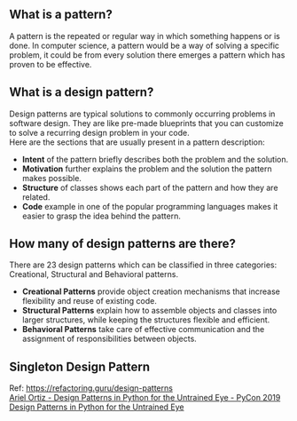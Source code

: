 ## What is a pattern?
A pattern is the repeated or regular way in which something happens or is done. In computer science, a pattern would be a way of solving a specific problem, it could be from every solution there emerges a pattern which has proven to be effective.

## What is a design pattern?
Design patterns are typical solutions to commonly occurring problems in software design. They are like pre-made blueprints that you can customize to solve a recurring design problem in your code. <br>
Here are the sections that are usually present in a pattern description:
- <b>Intent</b> of the pattern briefly describes both the problem and the solution.
- <b>Motivation</b> further explains the problem and the solution the pattern makes possible.
- <b>Structure</b> of classes shows each part of the pattern and how they are related.
- <b>Code</b> example in one of the popular programming languages makes it easier to grasp the idea behind the pattern.

## How many of design patterns are there?
There are 23 design patterns which can be classified in three categories: Creational, Structural and Behavioral patterns.<br>
- <b>Creational Patterns</b> provide object creation mechanisms that increase flexibility and reuse of existing code.
- <b>Structural Patterns</b> explain how to assemble objects and classes into larger structures, while keeping the structures flexible and efficient.
- <b>Behavioral Patterns</b> take care of effective communication and the assignment of responsibilities between objects.

## Singleton Design Pattern

Ref: 
https://refactoring.guru/design-patterns <br>
[Ariel Ortiz - Design Patterns in Python for the Untrained Eye - PyCon 2019](https://www.youtube.com/watch?v=o1FZ_Bd4DSM) <br>
[Design Patterns in Python for the Untrained Eye](http://34.212.143.74/s201911/pycon2019/docs/design_patterns.html) <br>
